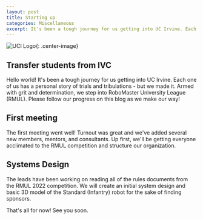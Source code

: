 ```yaml
---
layout: post
title: Starting up
categories: Miscellaneous
excerpt: It's been a tough journey for us getting into UC Irvine. Each one of us has a personal story of trials and tribulations - but we made it. Armed with grit and determination, we step into RoboMaster University League (RMUL). Please follow our progress on this blog as we make our way!
---
```


![UCI Logo](https://brand.uci.edu/master-branding/primary-logos/_img/UCI_primarylogo_printblue.png){: .center-image}

## Transfer students from IVC

Hello world! It's been a tough journey for us getting into UC Irvine. Each one of us has a personal story of trials and tribulations - but we made it. Armed with grit and determination, we step into RoboMaster University League (RMUL). Please follow our progress on this blog as we make our way! 

## First meeting

The first meeting went well! Turnout was great and we've added several new members, mentors, and consultants. Up first, we'll be getting everyone acclimated to the RMUL competition and structure our organization.

## Systems Design

The leads have been working on reading all of the rules documents from the RMUL 2022 competition. We will create an initial system design and basic 3D model of the Standard (Infantry) robot for the sake of finding sponsors.

That's all for now! See you soon.